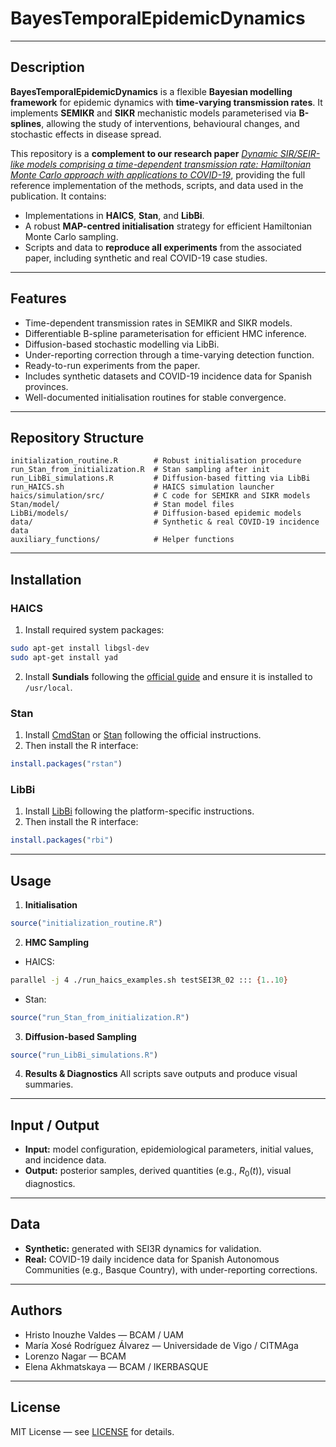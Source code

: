 # BayesTemporalEpidemicDynamics

---

## Description

**BayesTemporalEpidemicDynamics** is a flexible **Bayesian modelling framework** for epidemic dynamics with **time-varying transmission rates**. It implements **SEMIKR** and **SIKR** mechanistic models parameterised via **B-splines**, allowing the study of interventions, behavioural changes, and stochastic effects in disease spread.

This repository is a **complement to our research paper** [*Dynamic SIR/SEIR-like models comprising a time-dependent transmission rate: Hamiltonian Monte Carlo approach with applications to COVID-19*](https://arxiv.org/abs/2301.06385), providing the full reference implementation of the methods, scripts, and data used in the publication. It contains:

* Implementations in **HAICS**, **Stan**, and **LibBi**.
* A robust **MAP-centred initialisation** strategy for efficient Hamiltonian Monte Carlo sampling.
* Scripts and data to **reproduce all experiments** from the associated paper, including synthetic and real COVID-19 case studies.

---

## Features

* Time-dependent transmission rates in SEMIKR and SIKR models.
* Differentiable B-spline parameterisation for efficient HMC inference.
* Diffusion-based stochastic modelling via LibBi.
* Under-reporting correction through a time-varying detection function.
* Ready-to-run experiments from the paper.
* Includes synthetic datasets and COVID-19 incidence data for Spanish provinces.
* Well-documented initialisation routines for stable convergence.

---

## Repository Structure

```
initialization_routine.R        # Robust initialisation procedure
run_Stan_from_initialization.R  # Stan sampling after init
run_LibBi_simulations.R         # Diffusion-based fitting via LibBi
run_HAICS.sh                    # HAICS simulation launcher
haics/simulation/src/           # C code for SEMIKR and SIKR models
Stan/model/                     # Stan model files
LibBi/models/                   # Diffusion-based epidemic models
data/                           # Synthetic & real COVID-19 incidence data
auxiliary_functions/            # Helper functions
```

---

## Installation

### HAICS

1. Install required system packages:

```bash
sudo apt-get install libgsl-dev
sudo apt-get install yad
```

2. Install **Sundials** following the [official guide](https://github.com/LLNL/sundials/blob/main/README.md) and ensure it is installed to `/usr/local`.


### Stan

1. Install [CmdStan](https://mc-stan.org/users/interfaces/cmdstan) or [Stan](https://mc-stan.org/) following the official instructions.
2. Then install the R interface:

```R
install.packages("rstan")
```

### LibBi

1. Install [LibBi](https://libbi.org/) following the platform-specific instructions.
2. Then install the R interface:

```R
install.packages("rbi")
```

---

## Usage

1. **Initialisation**

```R
source("initialization_routine.R")
```

2. **HMC Sampling**

* HAICS:

```bash
parallel -j 4 ./run_haics_examples.sh testSEI3R_02 ::: {1..10}
```

* Stan:

```R
source("run_Stan_from_initialization.R")
```

3. **Diffusion-based Sampling**

```R
source("run_LibBi_simulations.R")
```

4. **Results & Diagnostics**
   All scripts save outputs and produce visual summaries.

---

## Input / Output

* **Input:** model configuration, epidemiological parameters, initial values, and incidence data.
* **Output:** posterior samples, derived quantities (e.g., $R_0(t)$), visual diagnostics.

---

## Data

* **Synthetic:** generated with SEI3R dynamics for validation.
* **Real:** COVID-19 daily incidence data for Spanish Autonomous Communities (e.g., Basque Country), with under-reporting corrections.

---

## Authors

* Hristo Inouzhe Valdes — BCAM / UAM
* María Xosé Rodríguez Álvarez — Universidade de Vigo / CITMAga
* Lorenzo Nagar — BCAM
* Elena Akhmatskaya — BCAM / IKERBASQUE

---

## License

MIT License — see [LICENSE](LICENSE) for details.
